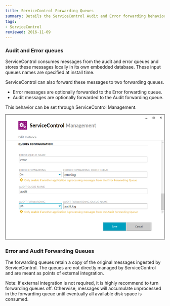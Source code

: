 ```yaml
---
title: ServiceControl Forwarding Queues
summary: Details the ServiceControl Audit and Error forwarding behavior and configuration
tags:
- ServiceControl
reviewed: 2016-11-09
---
```


### Audit and Error queues

ServiceControl consumes messages from the audit and error queues and stores these messages locally in its own embedded database. These input queues names are specified at install time.

ServiceControl can also forward these messages to two forwarding queues.

 * Error messages are optionally forwarded to the Error forwarding queue.
 * Audit messages are optionally forwarded to the Audit forwarding queue.

This behavior can be set through ServiceControl Management.

![](managementutil-queueconfig.png 'width=500')


### Error and Audit Forwarding Queues

The forwarding queues retain a copy of the original messages ingested by ServiceControl.
The queues are not directly managed by ServiceControl and are meant as points of external integration.

Note: If external integration is not required, it is highly recommend to turn forwarding queues off. Otherwise, messages will accumulate unprocessed in the forwarding queue until eventually all available disk space is consumed.
